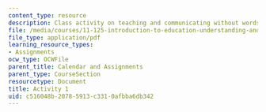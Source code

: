 ```yaml
---
content_type: resource
description: Class activity on teaching and communicating without words.
file: /media/courses/11-125-introduction-to-education-understanding-and-evaluating-education-spring-2009/c516048b20785913c3310afbba6db342_MIT11_125s09_cal_activity01.pdf
file_type: application/pdf
learning_resource_types:
- Assignments
ocw_type: OCWFile
parent_title: Calendar and Assignments
parent_type: CourseSection
resourcetype: Document
title: Activity 1
uid: c516048b-2078-5913-c331-0afbba6db342
---
```

